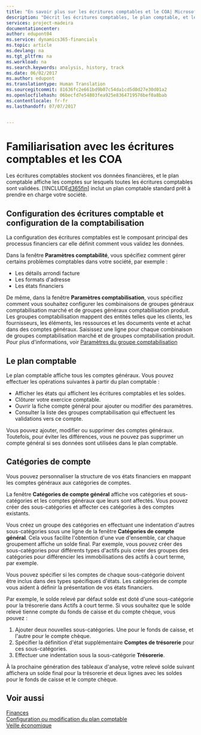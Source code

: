 ```yaml
---
title: "En savoir plus sur les écritures comptables et le COA| Microsoft Docs"
description: "Décrit les écritures comptables, le plan comptable, et les catégories de compte."
services: project-madeira
documentationcenter: 
author: edupont04
ms.service: dynamics365-financials
ms.topic: article
ms.devlang: na
ms.tgt_pltfrm: na
ms.workload: na
ms.search.keywords: analysis, history, track
ms.date: 06/02/2017
ms.author: edupont
ms.translationtype: Human Translation
ms.sourcegitcommit: 81636fc2e661bd9b07c54da1cd5d0d27e30d01a2
ms.openlocfilehash: 06becfd7e54803fea925e8364719576bef0a8bab
ms.contentlocale: fr-fr
ms.lasthandoff: 07/07/2017


---
```

# <a name="understanding-the-general-ledger-and-the-coa"></a>Familiarisation avec les écritures comptables et les COA
Les écritures comptables stockent vos données financières, et le plan comptable affiche les comptes sur lesquels toutes les écritures comptables sont validées. [!INCLUDE[d365fin](includes/d365fin_md.md)] inclut un plan comptable standard prêt à prendre en charge votre société.

## <a name="general-ledger-setup-and-general-posting-setup"></a>Configuration des écritures comptable et configuration de la comptabilisation
La configuration des écritures comptables est le composant principal des processus financiers car elle définit comment vous validez les données.  

Dans la fenêtre **Paramètres comptabilité**, vous spécifiez comment gérer certains problèmes comptables dans votre société, par exemple :  

* Les détails arrondi facture  
* Les formats d'adresse  
* Les états financiers  

De même, dans la fenêtre **Paramètres comptabilisation**, vous spécifiez comment vous souhaitez configurer les combinaisons de groupes généraux comptabilisation marché et de groupes généraux comptabilisation produit. Les groupes comptabilisation mappent des entités telles que les clients, les fournisseurs, les éléments, les ressources et les documents vente et achat dans des comptes généraux. Saisissez une ligne pour chaque combinaison de groupes comptabilisation marché et de groupes comptabilisation produit. Pour plus d'informations, voir [Paramètres du groupe comptabilisation](finance-posting-groups.md)  

## <a name="the-chart-of-accounts"></a>Le plan comptable
Le plan comptable affiche tous les comptes généraux. Vous pouvez effectuer les opérations suivantes à partir du plan comptable :  

* Afficher les états qui affichent les écritures comptables et les soldes.  
* Clôturer votre exercice comptable.  
* Ouvrir la fiche compte général pour ajouter ou modifier des paramètres.  
* Consulter la liste des groupes comptabilisation qui effectuent les validations vers ce compte.  

Vous pouvez ajouter, modifier ou supprimer des comptes généraux. Toutefois, pour éviter les différences, vous ne pouvez pas supprimer un compte général si ses données sont utilisées dans le plan comptable.  

## <a name="account-categories"></a>Catégories de compte
Vous pouvez personnaliser la structure de vos états financiers en mappant les comptes généraux aux catégories de comptes.  

La fenêtre **Catégories de compte général** affiche vos catégories et sous-catégories et les comptes généraux que leurs sont affectés. Vous pouvez créer des sous-catégories et affecter ces catégories à des comptes existants.  

Vous créez un groupe des catégories en effectuant une indentation d'autres sous-catégories sous une ligne de la fenêtre **Catégories de compte général**. Cela vous facilite l'obtention d'une vue d'ensemble, car chaque groupement affiche un solde final. Par exemple, vous pouvez créer des sous-catégories pour différents types d'actifs puis créer des groupes des catégories pour différencier les immobilisations des actifs à court terme, par exemple.  

Vous pouvez spécifier si les comptes de chaque sous-catégorie doivent être inclus dans des types spécifiques d'états. Les catégories de compte vous aident à définir la présentation de vos états financiers.  

Par exemple, le solde relevé par défaut solde est doté d'une sous-catégorie pour la trésorerie dans Actifs à court terme. Si vous souhaitez que le solde relevé tienne compte du fonds de caisse et du compte chèque, vous pouvez :  

1. Ajouter deux nouvelles sous-catégories. Une pour le fonds de caisse, et l'autre pour le compte chèque.  
2. Spécifier la définition d'état supplémentaire **Comptes de trésorerie** pour ces sous-catégories.  
3. Effectuer une indentation sous la sous-catégorie **Trésorerie**.  

À la prochaine génération des tableaux d'analyse, votre relevé solde suivant affichera un solde final pour la trésorerie et deux lignes avec les soldes pour le fonds de caisse et le compte chèque.  

## <a name="see-also"></a>Voir aussi
[Finances](finance.md)  
[Configuration ou modification du plan comptable](finance-setup-chart-accounts.md)  
[Veille économique](bi.md)  

